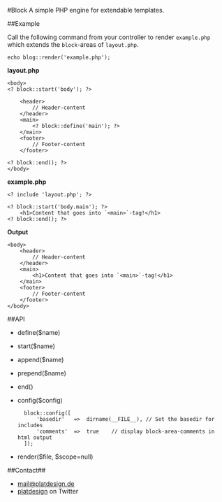 #Block
A simple PHP engine for extendable templates.


##Example

Call the following command from your controller to render `example.php` which extends the `block`-areas of `layout.php`.

	echo blog::render('example.php');

**layout.php**
	
	<body>
	<? block::start('body'); ?>

		<header>
			// Header-content
		</header>
		<main>
			<? block::define('main'); ?>
		</main>
		<footer>
			// Footer-content
		</footer>
		
	<? block::end(); ?>
	</body>
	
**example.php**

	<? include 'layout.php'; ?>
	
	<? block::start('body.main'); ?>
		<h1>Content that goes into `<main>`-tag!</h1>
	<? block::end(); ?>


	
**Output**

	<body>
		<header>
			// Header-content
		</header>
		<main>
			<h1>Content that goes into `<main>`-tag!</h1>
		</main>
		<footer>
			// Footer-content
		</footer>
	</body>


##API

- define($name)
- start($name)
- append($name)
- prepend($name)
- end()
- config($config)
	
		block::config([
			'basedir'	=>	dirname(__FILE__), // Set the basedir for includes
			'comments'	=>	true	// display block-area-comments in html output
		]);


- render($file, $scope=null)



##Contact##

- [mail@platdesign.de](mailto:mail@platdesign.de)
- [platdesign](https://twitter.com/platdesign) on Twitter
